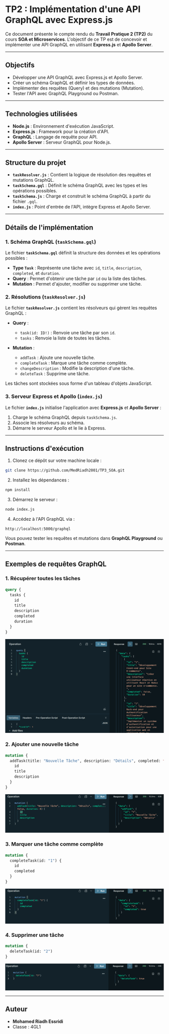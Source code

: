 # TP2 : Implémentation d'une API GraphQL avec Express.js

Ce document présente le compte rendu du **Travail Pratique 2 (TP2)** du cours **SOA et Microservices**. L'objectif de ce TP est de concevoir et implémenter une API GraphQL en utilisant **Express.js** et **Apollo Server**.

---

## Objectifs

- Développer une API GraphQL avec Express.js et Apollo Server.
- Créer un schéma GraphQL et définir les types de données.
- Implémenter des requêtes (Query) et des mutations (Mutation).
- Tester l'API avec GraphQL Playground ou Postman.

---

## Technologies utilisées

- **Node.js** : Environnement d'exécution JavaScript.
- **Express.js** : Framework pour la création d'API.
- **GraphQL** : Langage de requête pour API.
- **Apollo Server** : Serveur GraphQL pour Node.js.

---

## Structure du projet

- **`taskResolver.js`** : Contient la logique de résolution des requêtes et mutations GraphQL.
- **`taskSchema.gql`** : Définit le schéma GraphQL avec les types et les opérations possibles.
- **`taskSchema.js`** : Charge et construit le schéma GraphQL à partir du fichier `.gql`.
- **`index.js`** : Point d'entrée de l'API, intègre Express et Apollo Server.

---

## Détails de l'implémentation

### 1. Schéma GraphQL (`taskSchema.gql`)

Le fichier **`taskSchema.gql`** définit la structure des données et les opérations possibles :

- **Type `Task`** : Représente une tâche avec `id`, `title`, `description`, `completed`, et `duration`.
- **Query** : Permet d'obtenir une tâche par `id` ou la liste des tâches.
- **Mutation** : Permet d'ajouter, modifier ou supprimer une tâche.

### 2. Résolutions (`taskResolver.js`)

Le fichier **`taskResolver.js`** contient les résolveurs qui gèrent les requêtes GraphQL :

- **Query** :
  - `task(id: ID!)` : Renvoie une tâche par son `id`.
  - `tasks` : Renvoie la liste de toutes les tâches.

- **Mutation** :
  - `addTask` : Ajoute une nouvelle tâche.
  - `completeTask` : Marque une tâche comme complète.
  - `changeDescription` : Modifie la description d'une tâche.
  - `deleteTask` : Supprime une tâche.

Les tâches sont stockées sous forme d'un tableau d'objets JavaScript.

### 3. Serveur Express et Apollo (`index.js`)

Le fichier **`index.js`** initialise l'application avec **Express.js** et **Apollo Server** :

1. Charge le schéma GraphQL depuis `taskSchema.js`.
2. Associe les résolveurs au schéma.
3. Démarre le serveur Apollo et le lie à Express.

---

## Instructions d'exécution

1. Clonez ce dépôt sur votre machine locale :

```bash
git clone https://github.com/MedRiadh2001/TP3_SOA.git
```

2. Installez les dépendances :

```bash
npm install
```

3. Démarrez le serveur :

```bash
node index.js
```

4. Accédez à l'API GraphQL via :

```
http://localhost:5000/graphql
```

Vous pouvez tester les requêtes et mutations dans **GraphQL Playground** ou **Postman**.

---

## Exemples de requêtes GraphQL

### 1. Récupérer toutes les tâches

```graphql
query {
  tasks {
    id
    title
    description
    completed
    duration
  }
}
```
![](caps/cap1.png)

### 2. Ajouter une nouvelle tâche

```graphql
mutation {
  addTask(title: "Nouvelle Tâche", description: "Détails", completed: false, duration: 8) {
    id
    title
    description
  }
}
```
![](caps/cap2.png)

### 3. Marquer une tâche comme complète

```graphql
mutation {
  completeTask(id: "1") {
    id
    completed
  }
}
```
![](caps/cap3.png)

### 4. Supprimer une tâche

```graphql
mutation {
  deleteTask(id: "2")
}
```
![](caps/cap4.png)

---

## Auteur

- **Mohamed Riadh Essridi**
- Classe : 4GL1
